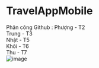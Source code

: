 # TravelAppMobile

Phân công Github :
Phượng - T2 <br>
Trung - T3 <br>
Nhật - T5 <br>
Khôi - T6 <br>
Thu - T7 <br>
![image](https://github.com/user-attachments/assets/7fc4789f-2ee8-43bc-baa3-af488aa9d934)
